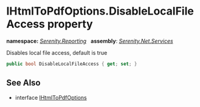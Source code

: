 # IHtmlToPdfOptions.DisableLocalFileAccess property
**namespace:** *[Serenity.Reporting](../../README.md#serenity.reporting-namespace)*   **assembly**: *[Serenity.Net.Services](../../README.md)*

Disables local file access, default is true

```csharp
public bool DisableLocalFileAccess { get; set; }
```

## See Also

* interface [IHtmlToPdfOptions](../IHtmlToPdfOptions.md)